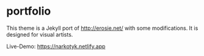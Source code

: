 # portfolio

This theme is a Jekyll port of http://erosie.net/ with some modifications. It is designed for visual artists.

Live-Demo: https://narkotyk.netlify.app
